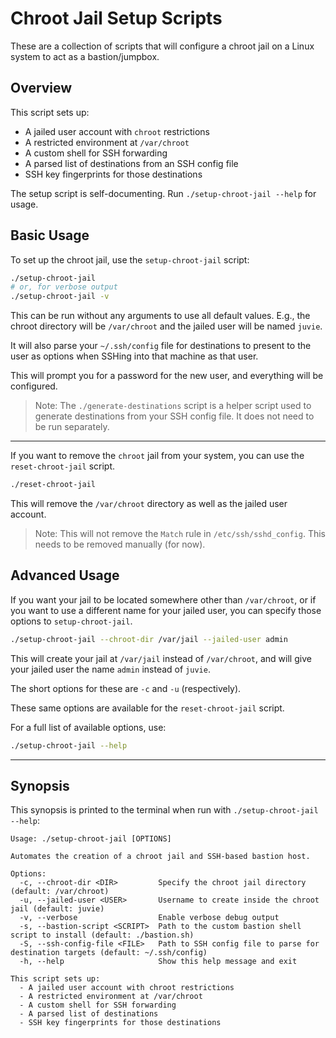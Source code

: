 # Chroot Jail Setup Scripts

These are a collection of scripts that will configure a chroot jail on a Linux system
to act as a bastion/jumpbox.  

## Overview

This script sets up:

- A jailed user account with `chroot` restrictions
- A restricted environment at `/var/chroot`
- A custom shell for SSH forwarding
- A parsed list of destinations from an SSH config file
- SSH key fingerprints for those destinations

The setup script is self-documenting. Run `./setup-chroot-jail --help` for usage.  


## Basic Usage

To set up the chroot jail, use the `setup-chroot-jail` script:
```bash
./setup-chroot-jail
# or, for verbose output
./setup-chroot-jail -v
```
This can be run without any arguments to use all default values. E.g., the chroot
directory will be `/var/chroot` and the jailed user will be named `juvie`.  

It will also parse your `~/.ssh/config` file for destinations to present to the user
as options when SSHing into that machine as that user.  

This will prompt you for a password for the new user, and everything will be
configured.  

> Note: The `./generate-destinations` script is a helper script used to generate
> destinations from your SSH config file. It does not need to be run separately.  

---

If you want to remove the `chroot` jail from your system, you can use the
`reset-chroot-jail` script.  
```bash
./reset-chroot-jail
```

This will remove the `/var/chroot` directory as well as the jailed user account.  

> Note: This will not remove the `Match` rule in `/etc/ssh/sshd_config`. This needs
> to be removed manually (for now).  


## Advanced Usage

If you want your jail to be located somewhere other than `/var/chroot`, or if you
want to use a different name for your jailed user, you can specify those options to
`setup-chroot-jail`.  

```bash
./setup-chroot-jail --chroot-dir /var/jail --jailed-user admin
```

This will create your jail at `/var/jail` instead of `/var/chroot`, and will give
your jailed user the name `admin` instead of `juvie`.  

The short options for these are `-c` and `-u` (respectively).  

These same options are available for the `reset-chroot-jail` script.  

For a full list of available options, use:
```bash
./setup-chroot-jail --help
```

---

## Synopsis

This synopsis is printed to the terminal when run with `./setup-chroot-jail --help`: 

```text
Usage: ./setup-chroot-jail [OPTIONS]

Automates the creation of a chroot jail and SSH-based bastion host.

Options:
  -c, --chroot-dir <DIR>         Specify the chroot jail directory (default: /var/chroot)
  -u, --jailed-user <USER>       Username to create inside the chroot jail (default: juvie)
  -v, --verbose                  Enable verbose debug output
  -s, --bastion-script <SCRIPT>  Path to the custom bastion shell script to install (default: ./bastion.sh)
  -S, --ssh-config-file <FILE>   Path to SSH config file to parse for destination targets (default: ~/.ssh/config)
  -h, --help                     Show this help message and exit

This script sets up:
  - A jailed user account with chroot restrictions
  - A restricted environment at /var/chroot
  - A custom shell for SSH forwarding
  - A parsed list of destinations
  - SSH key fingerprints for those destinations

```



